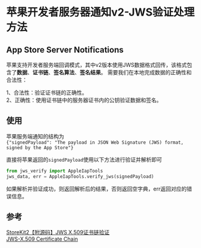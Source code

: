 # 苹果开发者服务器通知v2-JWS验证处理方法

## App Store Server Notifications
苹果支持开发者服务端回调模式，其中v2版本使用JWS数据格式回传，该格式包含了**数据**、**证书链**、**签名算法**、**签名结果**。
需要我们在本地完成数据的正确性和合法性：  

1、合法性：验证证书链的正确性。  
2、正确性：使用证书链中的服务器证书内的公钥验证数据和签名。

## 使用
苹果服务端通知的结构为  
`{"signedPayload": "The payload in JSON Web Signature (JWS) format, signed by the App Store"}`

直接将苹果返回的`signedPayload`使用以下方法进行验证并解析即可
```python
from jws_verify import AppleIapTools
jws_data, err = AppleIapTools.verify_jws(signedPayload)
```
如果解析并验证成功，则返回解析后的结果，否则返回空字典，err返回对应的错误信息。


## 参考
[StoreKit2【附源码】JWS X.509证书链验证](https://juejin.cn/post/7039970403770433544)   
[JWS-X.509 Certificate Chain](https://datatracker.ietf.org/doc/html/rfc7515#section-4.1.6)
